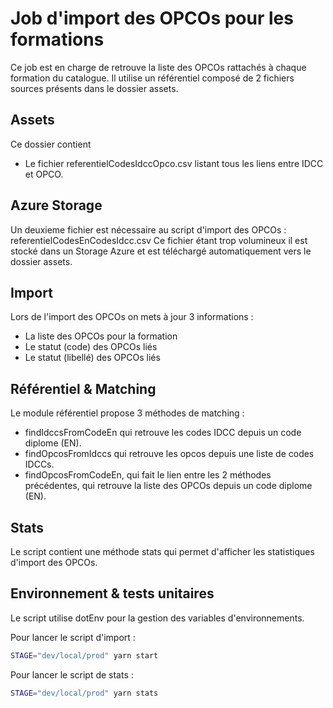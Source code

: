 # Job d'import des OPCOs pour les formations

Ce job est en charge de retrouve la liste des OPCOs rattachés à chaque formation du catalogue.
Il utilise un référentiel composé de 2 fichiers sources présents dans le dossier assets.

## Assets

Ce dossier contient

- Le fichier referentielCodesIdccOpco.csv listant tous les liens entre IDCC et OPCO.

## Azure Storage

Un deuxieme fichier est nécessaire au script d'import des OPCOs : referentielCodesEnCodesIdcc.csv
Ce fichier étant trop volumineux il est stocké dans un Storage Azure et est téléchargé automatiquement vers le dossier assets.

## Import

Lors de l'import des OPCOs on mets à jour 3 informations :

- La liste des OPCOs pour la formation
- Le statut (code) des OPCOs liés
- Le statut (libellé) des OPCOs liés

## Référentiel & Matching

Le module référentiel propose 3 méthodes de matching :

- findIdccsFromCodeEn qui retrouve les codes IDCC depuis un code diplome (EN).
- findOpcosFromIdccs qui retrouve les opcos depuis une liste de codes IDCCs.
- findOpcosFromCodeEn, qui fait le lien entre les 2 méthodes précédentes, qui retrouve la liste des OPCOs depuis un code diplome (EN).

## Stats

Le script contient une méthode stats qui permet d'afficher les statistiques d'import des OPCOs.

## Environnement & tests unitaires

Le script utilise dotEnv pour la gestion des variables d'environnements.

Pour lancer le script d'import :

```sh
STAGE="dev/local/prod" yarn start
```

Pour lancer le script de stats :

```sh
STAGE="dev/local/prod" yarn stats
```
